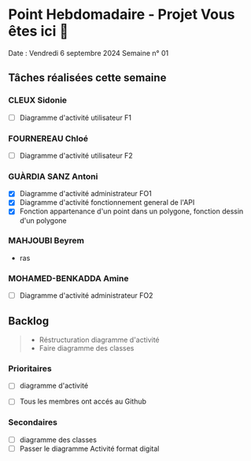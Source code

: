 # Point Hebdomadaire - Projet Vous êtes ici 🎯

Date : Vendredi 6 septembre 2024
Semaine n° 01

## Tâches réalisées cette semaine

### CLEUX Sidonie

- [ ] Diagramme d'activité utilisateur F1


### FOURNEREAU Chloé

- [ ] Diagramme d'activité utilisateur F2


### GUÀRDIA SANZ Antoni

- [X] Diagramme d'activité administrateur FO1
- [X] Diagramme d'activité fonctionnement general de l'API
- [X] Fonction appartenance d'un point dans un polygone, fonction dessin d'un polygone

###  MAHJOUBI Beyrem

- ras


### MOHAMED-BENKADDA Amine

- [ ] Diagramme d'activité administrateur FO2

## Backlog

> - Réstructuration diagramme d'activité
> - Faire diagramme des classes

### Prioritaires

- [ ] diagramme d'activité
- [ ] Tous les membres ont accés au Github


### Secondaires

- [ ] diagramme des classes
- [ ] Passer le diagramme Activité format digital
